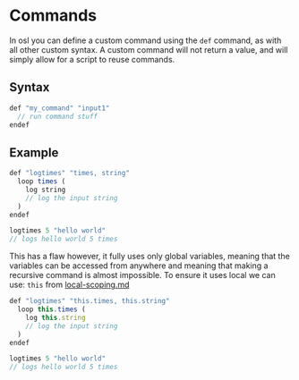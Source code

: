 # Commands

In osl you can define a custom command using the `def` command, as with all other custom syntax. A custom command will not return a value, and will simply allow for a script to reuse commands.

## Syntax

```javascript
def "my_command" "input1"
  // run command stuff
endef
```

## Example

```javascript
def "logtimes" "times, string"
  loop times (
    log string
    // log the input string
  )
endef

logtimes 5 "hello world"
// logs hello world 5 times
```

This has a flaw however, it fully uses only global variables, meaning that the variables can be accessed from anywhere and meaning that making a recursive command is almost impossible. To ensure it uses local we can use: `this` from [local-scoping.md](../variables/local-scoping.md "mention")

```javascript
def "logtimes" "this.times, this.string"
  loop this.times (
    log this.string
    // log the input string
  )
endef

logtimes 5 "hello world"
// logs hello world 5 times
```
